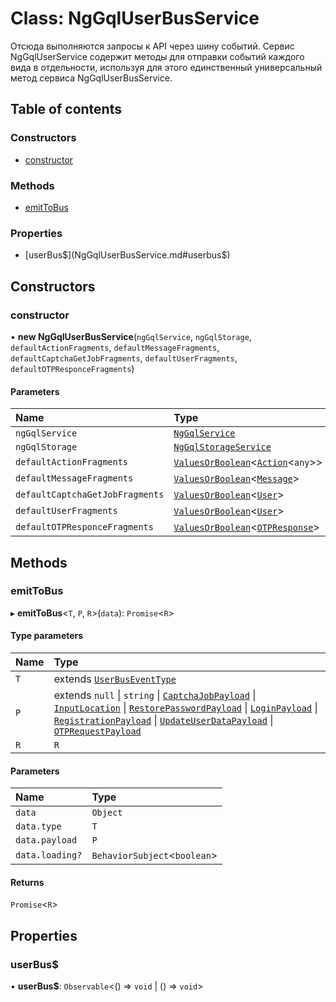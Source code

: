 # Class: NgGqlUserBusService

Отсюда выполняются запросы к API через шину событий.
Сервис NgGqlUserService содержит методы для отправки событий каждого вида в отдельности,
используя для этого единственный универсальный метод сервиса NgGqlUserBusService.

## Table of contents

### Constructors

- [constructor](NgGqlUserBusService.md#constructor)

### Methods

- [emitToBus](NgGqlUserBusService.md#emittobus)

### Properties

- [userBus$](NgGqlUserBusService.md#userbus$)

## Constructors

### constructor

• **new NgGqlUserBusService**(`ngGqlService`, `ngGqlStorage`, `defaultActionFragments`, `defaultMessageFragments`, `defaultCaptchaGetJobFragments`, `defaultUserFragments`, `defaultOTPResponceFragments`)

#### Parameters

| Name | Type |
| :------ | :------ |
| `ngGqlService` | [`NgGqlService`](NgGqlService.md) |
| `ngGqlStorage` | [`NgGqlStorageService`](NgGqlStorageService.md) |
| `defaultActionFragments` | [`ValuesOrBoolean`](../README.md#valuesorboolean)<[`Action`](../interfaces/Action.md)<`any`\>\> |
| `defaultMessageFragments` | [`ValuesOrBoolean`](../README.md#valuesorboolean)<[`Message`](../interfaces/Message.md)\> |
| `defaultCaptchaGetJobFragments` | [`ValuesOrBoolean`](../README.md#valuesorboolean)<[`User`](../interfaces/User.md)\> |
| `defaultUserFragments` | [`ValuesOrBoolean`](../README.md#valuesorboolean)<[`User`](../interfaces/User.md)\> |
| `defaultOTPResponceFragments` | [`ValuesOrBoolean`](../README.md#valuesorboolean)<[`OTPResponse`](../interfaces/OTPResponse.md)\> |

## Methods

### emitToBus

▸ **emitToBus**<`T`, `P`, `R`\>(`data`): `Promise`<`R`\>

#### Type parameters

| Name | Type |
| :------ | :------ |
| `T` | extends [`UserBusEventType`](../README.md#userbuseventtype) |
| `P` | extends ``null`` \| `string` \| [`CaptchaJobPayload`](../interfaces/CaptchaJobPayload.md) \| [`InputLocation`](../interfaces/InputLocation.md) \| [`RestorePasswordPayload`](../interfaces/RestorePasswordPayload.md) \| [`LoginPayload`](../README.md#loginpayload) \| [`RegistrationPayload`](../README.md#registrationpayload) \| [`UpdateUserDataPayload`](../README.md#updateuserdatapayload) \| [`OTPRequestPayload`](../interfaces/OTPRequestPayload.md) |
| `R` | `R` |

#### Parameters

| Name | Type |
| :------ | :------ |
| `data` | `Object` |
| `data.type` | `T` |
| `data.payload` | `P` |
| `data.loading?` | `BehaviorSubject`<`boolean`\> |

#### Returns

`Promise`<`R`\>

## Properties

### userBus$

• **userBus$**: `Observable`<() => `void` \| () => `void`\>
